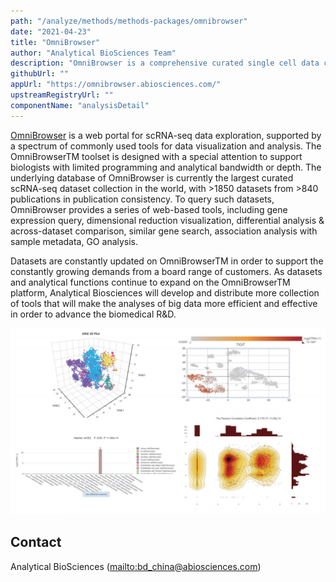 ```yaml
---
path: "/analyze/methods/methods-packages/omnibrowser"
date: "2021-04-23"
title: "OmniBrowser"
author: "Analytical BioSciences Team"
description: "OmniBrowser is a comprehensive curated single cell data compendium with visualization and analysis capabilities that further empower and innovate drug discovery and development."
githubUrl: ""
appUrl: "https://omnibrowser.abiosciences.com/"
upstreamRegistryUrl: ""
componentName: "analysisDetail"
---
```


[OmniBrowser](https://omnibrowser.abiosciences.com/) is a web portal for scRNA-seq data exploration, supported by a spectrum of commonly used tools for data visualization and analysis. The OmniBrowserTM toolset is designed with a special attention to support biologists with limited programming and analytical bandwidth or depth. The underlying database of OmniBrowser is currently the largest curated scRNA-seq dataset collection in the world, with >1850 datasets from >840 publications in publication consistency. To query such datasets, OmniBrowser provides a series of web-based tools, including gene expression query, dimensional reduction visualization, differential analysis & across-dataset comparison, similar gene search, association analysis with sample metadata, GO analysis.

Datasets are constantly updated on OmniBrowserTM in order to support the constantly growing demands from a board range of customers. As datasets and analytical functions continue to expand on the OmniBrowserTM platform, Analytical Biosciences will develop and distribute more collection of tools that will make the analyses of big data more efficient and effective in order to advance the biomedical R&D.

![OmniBrowser](../../_images/methods/omnibrowser.jpg)

## Contact
Analytical BioSciences (<mailto:bd_china@abiosciences.com>)
